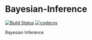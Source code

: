 # Bayesian-Inference
[![Build Status](https://travis-ci.com/yakuza8/bayesian-inference.svg?branch=master)](https://travis-ci.com/yakuza8/bayesian-inference)
[![codecov](https://codecov.io/gh/yakuza8/bayesian-inference/branch/master/graph/badge.svg)](https://codecov.io/gh/yakuza8/bayesian-inference)

Bayesian Inference 
